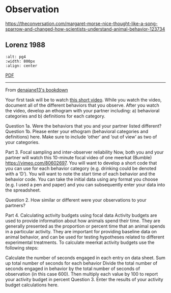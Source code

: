 # Observation

https://theconversation.com/margaret-morse-nice-thought-like-a-song-sparrow-and-changed-how-scientists-understand-animal-behavior-123734

## Lorenz 1988 

```{image} ../observation-and-analysis/Lorenz_1988/Lorenz_1988_Page_004.png
:alt: pg4
:width: 800px
:align: center
```


<a href="https://drive.google.com/file/d/12rJaGxQjkovlIAYCxjHb4Br0kEClEBrX/view?usp=sharing" target="_blank" rel="noopener noreferrer">PDF</a>


<hr> 

From [denajane13's bookdown](https://bookdown.org/denajane13/BIONB_2210_Summer_2021/field-lab-2-ethograms-and-activity-budgets.html#part-1.-build-an-ethogram-from-meerkat-observations)

Your first task will be to watch [this short video](https://vimeo.com/80600819). While you watch the video, document all of the different behaviors that you observe. After you watch the video, develop an ethogram with your partner including: a) behavioral categories and b) definitions for each category.

Question 1a. Were the behaviors that you and your partner listed different? Question 1b. Please enter your ethogram (behavioral categories and definitions) here. Make sure to include ‘other’ and ‘out of view’ as two of your categories.

Part 3. Focal sampling and inter-observer reliability
Now, both you and your partner will watch this 10-minute focal video of one meerkat (Bumble) https://vimeo.com/80602697. You will want to develop a short code that you can use for each behavior category (e.g. drinking could be denoted with a ‘D’). You will want to note the start time of each behavior and the behavior code. You can take the initial data using any format you choose (e.g. I used a pen and paper) and you can subsequently enter your data into the spreadsheet.

Question 2. How similar or different were your observations to your partners?

Part 4. Calculating activity budgets using focal data
Activity budgets are used to provide information about how animals spend their time. They are generally presented as the proportion or percent time that an animal spends in a particular activity. They are important for providing baseline data on animal behavior, and can be used for testing hypotheses related to different experimental treatments. To calculate meerkat activity budgets use the following steps:

Calculate the number of seconds engaged in each entry on data sheet.
Sum up total number of seconds for each behavior
Divide the total number of seconds engaged in behavior by the total number of seconds of observation (in this case 600).
Then multiply each value by 100 to report your activity budget in percent
Question 3. Enter the results of your activity budget calculations here.


